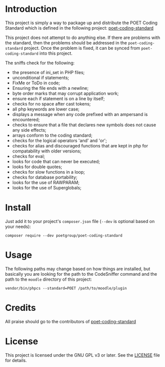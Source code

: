 # Introduction

This project is simply a way to package up and distribute the POET Coding Standard which is defined in the
following project: [poet-coding-standard](https://github.com/poetgroup/poet-coding-standard)

This project does not attempt to do anything else.  If there are problems with the standard, then the problems should
be addressed in the `poet-coding-standard` project.  Once the problem is fixed, it can be synced from
`poet-coding-standard` into this project.

The sniffs check for the following:
 - the presence of ini_set in PHP files;
 - unconditional if statements;
 - FixMe or ToDo in code;
 - Ensuring the file ends with a newline;
 - byte order marks that may corrupt application work;
 - ensure each if statement is on a line by itself;
 - checks for no space after cast tokens;
 - all php keywords are lower case;
 - displays a message when any code prefixed with an ampersand is encountered;
 - checks to ensure that a file that declares new symbols does not cause any side effects;
 - arrays conform to the coding standard;
 - checks for the logical operators 'and' and 'or';
 - checks for alias and discouraged functions that are kept in php for compatability with older versions;
 - checks for eval;
 - looks for code that can never be executed;
 - looks for double quotes;
 - checks for slow functions in a loop;
 - checks for database portability;
 - looks for the use of RAWPARAM;
 - looks for the use of Superglobals;




# Install

Just add it to your project's `composer.json` file (`--dev` is optional based on your needs):

```
composer require --dev poetgroup/poet-coding-standard
```

# Usage

The following paths may change based on how things are installed, but basically you are looking for the path to
the CodeSniffer command and the path to the `moodle` directory of this project: 

```
vendor/bin/phpcs --standard=POET /path/to/moodle/plugin
```

# Credits

All praise should go to the contributors of
[poet-coding-standard](https://github.com/poetgroup/poet-coding-standard)

# License

This project is licensed under the GNU GPL v3 or later.  See the [LICENSE](LICENSE) file for details.
